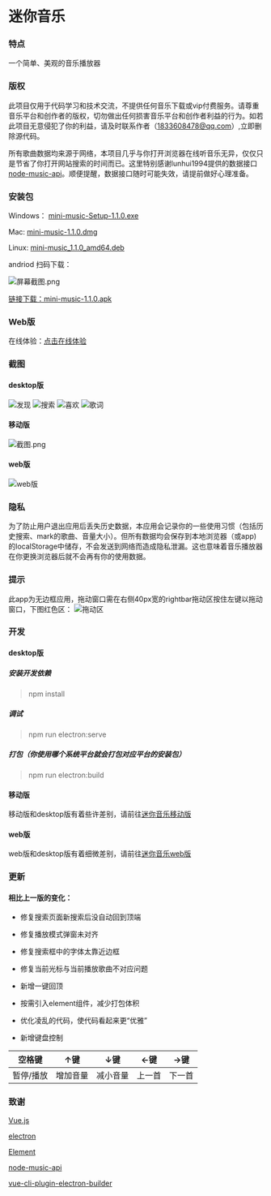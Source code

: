 # 迷你音乐

### 特点
一个简单、美观的音乐播放器

### 版权
此项目仅用于代码学习和技术交流，不提供任何音乐下载或vip付费服务。请尊重音乐平台和创作者的版权，切勿做出任何损害音乐平台和创作者利益的行为。如若此项目无意侵犯了你的利益，请及时联系作者（1833608478@qq.com）,立即删除源代码。

所有歌曲数据均来源于网络，本项目几乎与你打开浏览器在线听音乐无异，仅仅只是节省了你打开网站搜索的时间而已。这里特别感谢lunhui1994提供的数据接口[node-music-api](https://github.com/lunhui1994/node-music-api)。顺便提醒，数据接口随时可能失效，请提前做好心理准备。

### 安装包
Windows：    [mini-music-Setup-1.1.0.exe](https://gitee.com/cgper/miniMusic/attach_files/521316/download/mini-music%20Setup%201.1.0.exe)

Mac:         [mini-music-1.1.0.dmg](https://gitee.com/cgper/miniMusic/attach_files/521613/download/mini-music-1.1.0.dmg)

Linux:       [mini-music_1.1.0_amd64.deb](https://gitee.com/cgper/miniMusic/attach_files/521623/download/mini-music_1.1.0_amd64.deb)

andriod 扫码下载：

![](https://images.gitee.com/uploads/images/2020/1125/162724_4ad751f3_2020534.png "屏幕截图.png")

[链接下载：mini-music-1.1.0.apk](https://gitee.com/cgper/mini-music-mobile/attach_files/530445/download/mini-music-1.1.0.apk)

### Web版
在线体验：[点击在线体验](http://cgper.gitee.io/mini-music-webpage)

### 截图
#### desktop版
![发现](https://images.gitee.com/uploads/images/2020/1109/173555_cf3c6edf_2020534.png "发现.png")
![搜索](https://images.gitee.com/uploads/images/2020/1109/173626_ea6c763c_2020534.png "搜索.png")
![喜欢](https://images.gitee.com/uploads/images/2020/1109/173652_296e0304_2020534.png "喜欢.png")
![歌词](https://images.gitee.com/uploads/images/2020/1109/173705_b533eb64_2020534.png "歌词.png")
#### 移动版
![](https://images.gitee.com/uploads/images/2020/1125/161948_c0653461_2020534.png "截图.png")
#### web版
![web版](https://images.gitee.com/uploads/images/2020/1109/174013_13efee9c_2020534.png "web版.png")

### 隐私
为了防止用户退出应用后丢失历史数据，本应用会记录你的一些使用习惯（包括历史搜索、mark的歌曲、音量大小）。但所有数据均会保存到本地浏览器（或app)的localStorage中储存，不会发送到网络而造成隐私泄漏。这也意味着音乐播放器在你更换浏览器后就不会再有你的使用数据。

### 提示
此app为无边框应用，拖动窗口需在右侧40px宽的rightbar拖动区按住左键以拖动窗口，下图红色区：
![拖动区](https://images.gitee.com/uploads/images/2020/1109/195202_4bfc9ec9_2020534.png "rightbar.png")


### 开发
#### desktop版
##### 安装开发依赖
> npm install
##### 调试
> npm run electron:serve
##### 打包（你使用哪个系统平台就会打包对应平台的安装包）
> npm run electron:build
#### 移动版
移动版和desktop版有着些许差别，请前往[迷你音乐移动版](https://gitee.com/cgper/mini-music-mobile)
#### web版
web版和desktop版有着细微差别，请前往[迷你音乐web版](https://gitee.com/cgper/mini-music-webpage)

### 更新
#### 相比上一版的变化：
- 修复搜索页面新搜索后没自动回到顶端
- 修复播放模式弹窗未对齐
- 修复搜索框中的字体太靠近边框
- 修复当前光标与当前播放歌曲不对应问题

- 新增一键回顶
- 按需引入element组件，减少打包体积
- 优化凌乱的代码，使代码看起来更“优雅”
- 新增键盘控制

| 空格键   | ↑键  | ↓键 | ←键 | →键 |
|-------|------|-------|-------|--------|
| 暂停/播放 | 增加音量 | 减小音量  | 上一首   | 下一首    |

### 致谢
[Vue.js](https://cn.vuejs.org/)

[electron](https://www.electronjs.org/)

[Element](https://element.eleme.cn/#/zh-CN)

[node-music-api](https://github.com/lunhui1994/node-music-api)

[vue-cli-plugin-electron-builder](https://github.com/nklayman/vue-cli-plugin-electron-builder)
